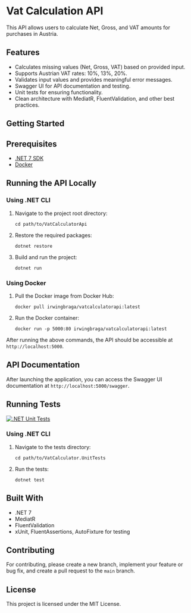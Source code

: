 
# Vat Calculation API

This API allows users to calculate Net, Gross, and VAT amounts for purchases in Austria.

## Features

-   Calculates missing values (Net, Gross, VAT) based on provided input.
-   Supports Austrian VAT rates: 10%, 13%, 20%.
-   Validates input values and provides meaningful error messages.
-   Swagger UI for API documentation and testing.
-   Unit tests for ensuring functionality.
-   Clean architecture with MediatR, FluentValidation, and other best practices.

## Getting Started

## Prerequisites

-   [.NET 7 SDK](https://dotnet.microsoft.com/download/dotnet/7.0)
-   [Docker](https://www.docker.com/products/docker-desktop)

## Running the API Locally

### Using .NET CLI

1.  Navigate to the project root directory:
    
    `cd path/to/VatCalculatorApi` 
    
2.  Restore the required packages:
    
    `dotnet restore` 
    
3.  Build and run the project:
    
    `dotnet run` 
    
### Using Docker

1.  Pull the Docker image from Docker Hub:
    
    `docker pull irwingbraga/vatcalculatorapi:latest` 
    
2.  Run the Docker container:
    
    `docker run -p 5000:80 irwingbraga/vatcalculatorapi:latest`
    

After running the above commands, the API should be accessible at `http://localhost:5000`.

## API Documentation

After launching the application, you can access the Swagger UI documentation at `http://localhost:5000/swagger`.

## Running Tests

[![.NET Unit Tests](https://github.com/irwingbraga/vatcalculatorapi/actions/workflows/dotnet-test.yaml/badge.svg)](https://github.com/irwingbraga/vatcalculatorapi/actions/workflows/dotnet-test.yaml)

### Using .NET CLI

1.  Navigate to the tests directory:
    
    `cd path/to/VatCalculator.UnitTests` 
    
2.  Run the tests:
    
    `dotnet test` 
    

## Built With

-   .NET 7
-   MediatR
-   FluentValidation
-   xUnit, FluentAssertions, AutoFixture for testing

## Contributing

For contributing, please create a new branch, implement your feature or bug fix, and create a pull request to the `main` branch.

## License

This project is licensed under the MIT License.